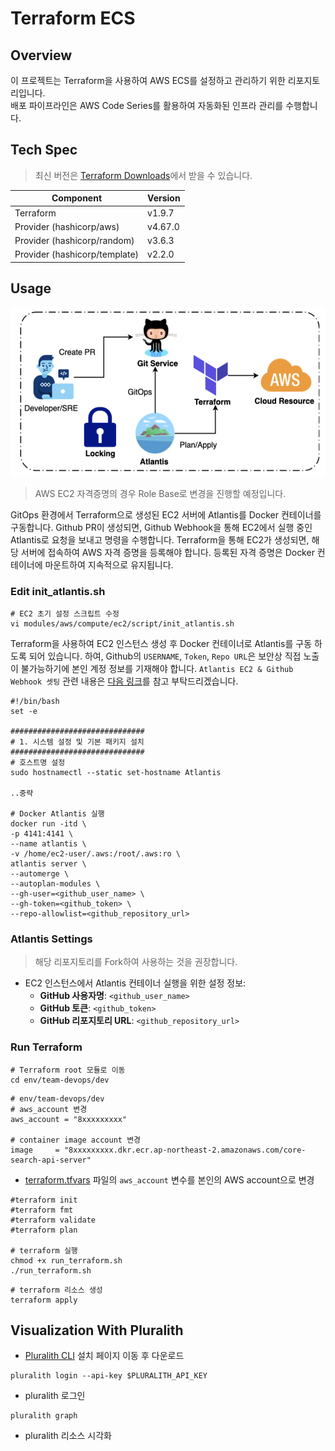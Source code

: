 # Terraform ECS

## Overview

이 프로젝트는 Terraform을 사용하여 AWS ECS를 설정하고 관리하기 위한 리포지토리입니다.  
배포 파이프라인은 AWS Code Series를 활용하여 자동화된 인프라 관리를 수행합니다.

## Tech Spec

> 최신 버전은 [Terraform Downloads](https://www.terraform.io/downloads.html)에서 받을 수 있습니다.

| Component                     | Version |
| ----------------------------- | ------- |
| Terraform                     | v1.9.7  |
| Provider (hashicorp/aws)      | v4.67.0 |
| Provider (hashicorp/random)   | v3.6.3  |
| Provider (hashicorp/template) | v2.2.0  |

## Usage

<img src="./img/atlantis.png" height="270px">

> AWS EC2 자격증명의 경우 Role Base로 변경을 진행할 예정입니다.

GitOps 환경에서 Terraform으로 생성된 EC2 서버에 Atlantis를 Docker 컨테이너를 구동합니다.
Github PR이 생성되면, Github Webhook을 통해 EC2에서 실행 중인 Atlantis로 요청을 보내고 명령을 수행합니다.
Terraform을 통해 EC2가 생성되면, 해당 서버에 접속하여 AWS 자격 증명을 등록해야 합니다.
등록된 자격 증명은 Docker 컨테이너에 마운트하여 지속적으로 유지됩니다.

### Edit init_atlantis.sh

```shell
# EC2 초기 설정 스크립트 수정
vi modules/aws/compute/ec2/script/init_atlantis.sh
```

Terraform을 사용하여 EC2 인스턴스 생성 후 Docker 컨테이너로 Atlantis를 구동 하도록 되어 있습니다.
하여, Github의 `USERNAME`, `Token`, `Repo URL`은 보안상 직접 노출이 불가능하기에 본인 계정 정보를 기재해야 합니다.
`Atlantis EC2 & Github Webhook 셋팅` 관련 내용은 [다음 링크](https://okms1017.tistory.com/70)를 참고 부탁드리겠습니다.

```shell
#!/bin/bash
set -e

##############################
# 1. 시스템 설정 및 기본 패키지 설치
##############################
# 호스트명 설정
sudo hostnamectl --static set-hostname Atlantis

..중략

# Docker Atlantis 실행
docker run -itd \
-p 4141:4141 \
--name atlantis \
-v /home/ec2-user/.aws:/root/.aws:ro \
atlantis server \
--automerge \
--autoplan-modules \
--gh-user=<github_user_name> \
--gh-token=<github_token> \
--repo-allowlist=<github_repository_url>
```

### Atlantis Settings

> 해당 리포지토리를 Fork하여 사용하는 것을 권장합니다.

- EC2 인스턴스에서 Atlantis 컨테이너 실행을 위한 설정 정보:
  - **GitHub 사용자명**: `<github_user_name>`
  - **GitHub 토큰**: `<github_token>`
  - **GitHub 리포지토리 URL**: `<github_repository_url>`

### Run Terraform

```shell
# Terraform root 모듈로 이동
cd env/team-devops/dev
```

```shell
# env/team-devops/dev
# aws_account 변경
aws_account = "8xxxxxxxxx"

# container image account 변경
image     = "8xxxxxxxxx.dkr.ecr.ap-northeast-2.amazonaws.com/core-search-api-server"
```

- [terraform.tfvars](./env/team-devops/dev/terraform.tfvars) 파일의 `aws_account` 변수를 본인의 AWS account으로 변경

```shell
#terraform init
#terraform fmt
#terraform validate
#terraform plan

# terraform 실행
chmod +x run_terraform.sh
./run_terraform.sh
```

```shell
# terraform 리소스 생성
terraform apply
```

## Visualization With Pluralith

- [Pluralith CLI](https://docs.pluralith.com/docs/get-started/run-locally) 설치 페이지 이동 후 다운로드

```shell
pluralith login --api-key $PLURALITH_API_KEY
```

- pluralith 로그인

```shell
pluralith graph
```

- pluralith 리소스 시각화
